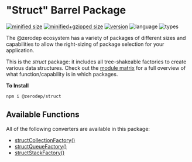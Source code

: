# "Struct" Barrel Package

[![minified size](https://img.shields.io/bundlephobia/min/@zerodep/struct?style=flat-square&color=blue)](https://bundlephobia.com/package/@zerodep/struct)
[![minified+gzipped size](https://img.shields.io/bundlephobia/minzip/@zerodep/struct?style=flat-square&color=blue)](https://bundlephobia.com/package/@zerodep/struct)
[![version](https://img.shields.io/npm/v/@zerodep/struct?style=flat-square&color=blue)](https://www.npmjs.com/package/@zerodep/struct)
![language](https://img.shields.io/badge/typescript-100%25-blue?style=flat-square)
![types](https://img.shields.io/badge/types-included-blue?style=flat-square)

The @zerodep ecosystem has a variety of packages of different sizes and capabilities to allow the right-sizing of package selection for your application.

This is the _struct_ package: it includes all tree-shakeable factories to create various data structures. Check out the [module matrix](/) for a full overview of what function/capability is in which packages.

**To Install**

```bash
npm i @zerodep/struct
```

## Available Functions

All of the following converters are available in this package:

- [structCollectionFactory()](struct/collection.md)
- [structQueueFactory()](struct/queue.md)
- [structStackFactory()](struct/stack.md)
